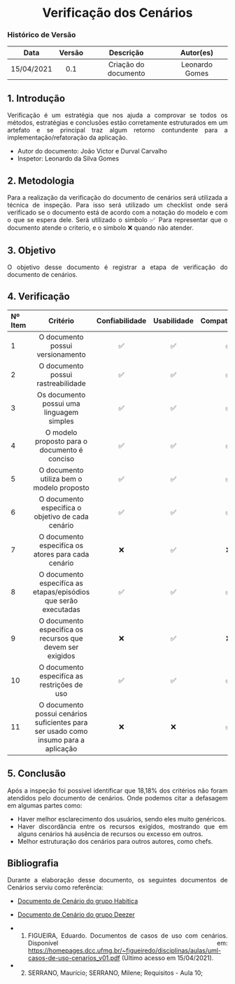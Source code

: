 # <center> Verificação dos Cenários

### Histórico de Versão
|    Data    | Versão | Descrição            | Autor(es)       |
| :--------: | :----: | :------------------: | :-------------: |
| 15/04/2021 |  0.1  | Criação do documento | Leonardo Gomes |

<div align="justify">

## 1. Introdução

Verificação é um estratégia que nos ajuda a comprovar se todos os métodos, estratégias e conclusões estão corretamente estruturados em um artefato e se principal traz algum retorno contundente para a implementação/refatoração da aplicação.

* Autor do documento: João Victor e Durval Carvalho
* Inspetor: Leonardo da Silva Gomes

## 2. Metodologia

Para a realização da verificação do documento de cenários será utilizada a técnica de inspeção. Para isso será utilizado um checklist onde será verificado se o documento está de acordo com a notação do modelo e com o que se espera dele. Será utilizado o simbolo ✅ Para representar que o documento atende o criterio, e o simbolo ❌ quando não atender.

## 3. Objetivo

O objetivo desse documento é registrar a etapa de verificação do documento de cenários.

## 4. Verificação

|Nº Item | Critério | Confiabilidade | Usabilidade |Compatibilidade |
|:------|:---------:|:---------:|:---------:|:---------:|
| 1 | O documento possui versionamento | ✅ | ✅ | ✅ |
| 2 | O documento possui rastreabilidade | ✅ | ✅ | ✅ |
| 3 | Os documento possui uma linguagem simples | ✅ | ✅ | ✅ |
| 4 | O modelo proposto para o documento é conciso | ✅ | ✅ | ✅ |
| 5 | O documento utiliza bem o modelo proposto | ✅ | ✅ | ✅ |
| 6 | O documento especifíca o objetivo de cada cenário | ✅ | ✅ | ✅ |
| 7 | O documento especifíca os atores para cada cenário | ❌ | ✅ | ❌ |
| 8 | O documento especifíca as etapas/episódios que serão executadas | ✅ | ✅ | ✅ |
| 9 | O documento especifíca os recursos que devem ser exigidos | ❌ | ✅ | ❌ |
| 10 | O documento especifíca as restrições de uso | ✅ | ✅ | ✅ |
| 11 | O documento possui cenários suficientes para ser usado como insumo para a aplicação | ❌ | ❌ | ✅ |

## 5. Conclusão
Após a inspeção foi possivel identificar que 18,18% dos critérios não foram atendidos pelo documento de cenários. Onde podemos citar a defasagem em algumas partes como:
- Haver melhor esclarecimento dos usuários, sendo eles muito genéricos.
- Haver discordância entre os recursos exigidos, mostrando que em alguns cenários há ausência de recursos ou excesso em outros. 
- Melhor estruturação dos cenários para outros autores, como chefs.

## Bibliografia

Durante a elaboração desse documento, os seguintes documentos de Cenários serviu como referência:

- [Documento de Cenário do grupo Habitica](https://requisitos-habitica.herokuapp.com/Cenarios)
- [Documento de Cenário do grupo Deezer](https://requisitos-de-software.github.io/2019.2-Deezer/modelagem/cenarios/cenarios/)

- 1. FIGUEIRA, Eduardo. Documentos de casos de uso com cenários. Disponível em: https://homepages.dcc.ufmg.br/~figueiredo/disciplinas/aulas/uml-casos-de-uso-cenarios_v01.pdf (Último acesso em 15/04/2021).
- 2. SERRANO, Maurício; SERRANO, Milene; Requisitos - Aula 10;

</div>